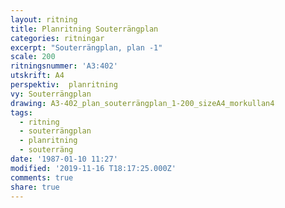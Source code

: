 ```yaml
---
layout: ritning
title: Planritning Souterrängplan
categories: ritningar
excerpt: "Souterrängplan, plan -1"
scale: 200
ritningsnummer: 'A3:402'
utskrift: A4
perspektiv:  planritning
vy: Souterrängplan
drawing: A3-402_plan_souterrängplan_1-200_sizeA4_morkullan4
tags:
  - ritning
  - souterrängplan
  - planritning
  - souterräng
date: '1987-01-10 11:27'
modified: '2019-11-16 T18:17:25.000Z'
comments: true
share: true
---
```


